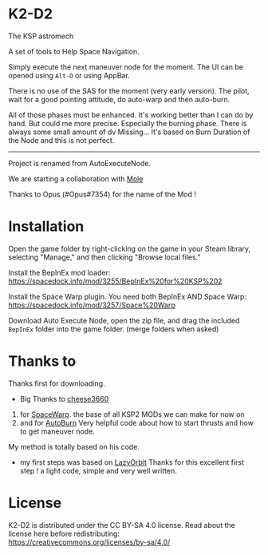 # K2-D2
The KSP astromech

A set of tools to Help Space Navigation.

Simply execute the next maneuver node for the moment.
The UI can be opened using `Alt-O` or using AppBar.

There is no use of the SAS for the moment (very early version). The pilot, wait for a good pointing attitude, do auto-warp and then auto-burn.

All of those phases must be enhanced.
It's working better than I can do by hand. But could me more precise. Especially the burning phase. There is always some small amount of dv Missing... It's based on Burn Duration of the Node and this is not perfect.

----------------
Project is renamed from AutoExecuteNode.

We are starting a collaboration with [Mole](https://github.com/Mole1803)

Thanks to Opus (#Opus#7354) for the name of the Mod !

# Installation

Open the game folder by right-clicking on the game in your Steam library, selecting "Manage," and then clicking "Browse local files."

Install the BepInEx mod loader:
https://spacedock.info/mod/3255/BepInEx%20for%20KSP%202

Install the Space Warp plugin. You need both BepInEx AND Space Warp:
https://spacedock.info/mod/3257/Space%20Warp

Download Auto Execute Node, open the zip file, and drag the included `BepInEx` folder into the game folder. (merge folders when asked)

# Thanks to

Thanks first for downloading.

* Big Thanks to [cheese3660](https://github.com/cheese3660)
1. for [SpaceWarp](https://github.com/Halbann). the base of all KSP2 MODs we can make for now on
2. and for [AutoBurn](https://github.com/cheese3660/AutoBurn) Very helpful code about how to start thrusts and how to get maneuver node.

My method is totally based on his code.

* my first steps was based on [LazyOrbit](https://github.com/Halbann/LazyOrbit)
Thanks for this excellent first step ! a light code, simple and very well written.

# License

K2-D2 is distributed under the CC BY-SA 4.0 license. Read about the license here before redistributing:
https://creativecommons.org/licenses/by-sa/4.0/
